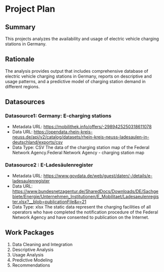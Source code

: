 # Project Plan

## Summary

This projects analyzes the availability and usage of electric vehicle charging stations in Germany.

## Rationale
The analysis provides output that includes comprehensive database of electric vehicle charging stations in Germany, reports on descriptive and usage patterns, and a predictive model of charging station demand in different regions.

## Datasources

### Datasource1: Germany: E-charging stations
* Metadata URL: https://mobilithek.info/offers/-2989425250318611078
* Data URL: https://opendata.rhein-kreis-neuss.de/api/v2/catalog/datasets/rhein-kreis-neuss-ladesaulen-in-deutschland/exports/csv
* Data Type: CSV
The data of the charging station map of the Federal Network Agency.Federal Network Agency - charging station map

### Datasource2 : E-Ladesäulenregister
* Metadata URL: https://www.govdata.de/web/guest/daten/-/details/e-ladesaulenregister
* Data URL: https://www.bundesnetzagentur.de/SharedDocs/Downloads/DE/Sachgebiete/Energie/Unternehmen_Institutionen/E_Mobilitaet/Ladesaeulenregister.xlsx?__blob=publicationFile&v=21
* Data Type: xlsx
The static data represent the charging facilities of all operators who have completed the notification procedure of the Federal Network Agency and have consented to publication on the Internet.

## Work Packages
1.  Data Cleaning and Integration
2.	Descriptive Analysis
4.	Usage Analysis
6.	Predictive Modeling
7.	Recommendations
